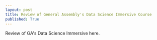 ```yaml
---
layout: post
title: Review of General Assembly's Data Science Immersive Course
published: True
---
```


Review of GA's Data Science Immersive here.
